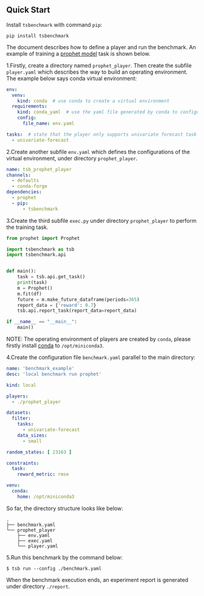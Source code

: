 ## Quick Start

Install `tsbenchmark` with command `pip`:
```
pip install tsbenchmark
```

The document describes how to define a player and run the benchmark. An example of training a [prophet model]() task is shown below. 

1.Firstly, create a directory named `prophet_player`. Then create the subfile `player.yaml` which describes the way to build an operating environment. The example below says conda virtual environment:
```yaml
env:
  venv:
    kind: conda  # use conda to create a virtual environment
  requirements:
    kind: conda_yaml  # use the yaml file generated by conda to configure the virtual environment
    config:
      file_name: env.yaml 

tasks:  # state that the player only supports univariate forecast task
  - univariate-forecast
```

2.Create another subfile `env.yaml` which defines the configurations of the virtual environment, under directory `prophet_player`. 
```yaml
name: tsb_prophet_player
channels:
  - defaults
  - conda-forge
dependencies:
  - prophet
  - pip:
      - tsbenchmark
```

3.Create the third subfile `exec.py` under directory `prophet_player` to perform the training task.
```python
from prophet import Prophet

import tsbenchmark as tsb
import tsbenchmark.api


def main():
    task = tsb.api.get_task()
    print(task)
    m = Prophet()
    m.fit(df)
    future = m.make_future_dataframe(periods=365)
    report_data = {'reward': 0.7}
    tsb.api.report_task(report_data=report_data)

if __name__ == "__main__":
    main()
```
NOTE: The operating environment of players are created by `conda`, please firstly install [conda](https://docs.conda.io) to `/opt/miniconda3`.


4.Create the configuration file `benchmark.yaml` parallel to the main directory:
```yaml
name: 'benchmark_example'
desc: 'local benchmark run prophet'

kind: local

players:
  - ./prophet_player

datasets:
  filter:
    tasks:
      - univariate-forecast
    data_sizes:
      - small

random_states: [ 23163 ]

constraints:
  task:
    reward_metric: rmse

venv:
  conda:
    home: /opt/miniconda3
```

So far, the directory structure looks like below:
```
.
├── benchmark.yaml
└── prophet_player
    ├── env.yaml
    ├── exec.yaml
    └── player.yaml
```

5.Run this benchmark by the command below:
```shell
$ tsb run --config ./benchmark.yaml
```
When the benchmark execution ends, an experiment report is generated under directory `./report`.
